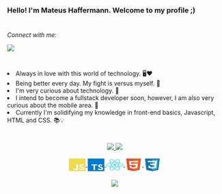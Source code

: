 ### Hello! I'm Mateus Haffermann. Welcome to my profile ;) 
#    
<i>Connect with me:</i>    

<a href="https://www.linkedin.com/in/mateus-haffermann" target="_blank" rel="noopener noreferrer"><img src="https://img.shields.io/badge/-LinkedIn-%230077B5?style=for-the-badge&logo=linkedin&logoColor=white"></a>
#  
<li>Always in love with this world of technology. 🖥️❤️</li>
<li>Being better every day. My fight is versus myself. 🫡</li>
<li>I'm very curious about technology. 🤔</li>
<li>I intend to become a fullstack developer soon, however, I am also very curious about the mobile area. 🙂</li>
<li>Currently I'm solidifying my knowledge in front-end basics, Javascript, HTML and CSS. 📚💡</li>

#  
<div align="center">
  <div>
  <a href="https://github.com/mhaffz">
  <img height="150em" src="https://github-readme-stats.vercel.app/api?username=mhaffz&show_icons=true&theme=codeSTACKr&include_all_commits=true&count_private=true"/>
  <img height="150em" src="https://github-readme-stats.vercel.app/api/top-langs/?username=mhaffz&layout=compact&langs_count=7&theme=codeSTACKr"/>
</div>
  
<div style="display: inline_block"><br>
  <img align="center" alt="Mateus-JS" height="30" width="40" src="https://raw.githubusercontent.com/devicons/devicon/master/icons/javascript/javascript-plain.svg">
  <img align="center" alt="Mateus-TS" height="30" width="40" src="https://raw.githubusercontent.com/devicons/devicon/master/icons/typescript/typescript-plain.svg">
  <img align="center" alt="Mateus-React" height="30" width="40" src="https://raw.githubusercontent.com/devicons/devicon/master/icons/react/react-original.svg">
  <img align="center" alt="Mateus-HTML" height="30" width="40" src="https://raw.githubusercontent.com/devicons/devicon/master/icons/html5/html5-original.svg">
  <img align="center" alt="Mateus-CSS" height="30" width="40" src="https://raw.githubusercontent.com/devicons/devicon/master/icons/css3/css3-original.svg">
</div>
  
####
<img src="https://user-images.githubusercontent.com/89369788/206827995-95f19592-d06b-4903-9586-d6314dddf204.gif" width="300">
